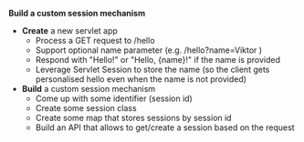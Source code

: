 **Build a custom session mechanism**

* **Create** a new servlet app
  * Process a GET request to /hello
  * Support optional name parameter (e.g. /hello?name=Viktor )
  * Respond with "Hello!" or "Hello, {name}!" if the name is provided
  * Leverage Servlet Session to store the name (so the client gets personalised hello even when the name is not provided)
* **Build** a custom session mechanism
  * Come up with some identifier (session id)
  * Create some session class
  * Create some map that stores sessions by session id
  * Build an API that allows to get/create a session based on the request
